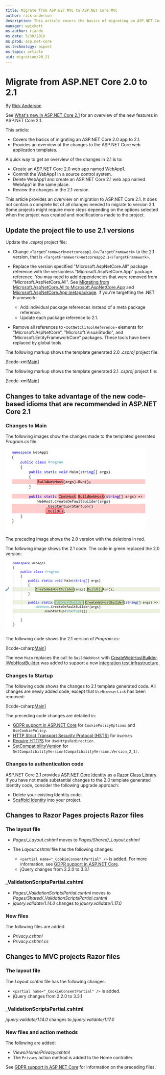 ```yaml
---
title: Migrate from ASP.NET MVC to ASP.NET Core MVC
author: rick-anderson
description: This article covers the basics of migrating an ASP.NET Core 2.0 app to 2.1.
manager: wpickett
ms.author: riande
ms.date: 5/30/2018
ms.prod: asp.net-core
ms.technology: aspnet
ms.topic: article
uid: migration/20_21
---
```

# Migrate from ASP.NET Core 2.0 to 2.1

By [Rick Anderson](https://twitter.com/RickAndMSFT)

See [What's new in ASP.NET Core 2.1](xref:aspnetcore-2.1) for an overview of the new features in ASP.NET Core 2.1.

This article:

* Covers the basics of migrating an ASP.NET Core 2.0 app to 2.1.
* Provides an overview of the changes to the ASP.NET Core web application templates.

A quick way to get an overview of the changes in 2.1 is to:

* Create an ASP.NET Core 2.0 web app named WebApp1.
* Commit the WebApp1 in a source control system.
* Delete WebApp1 and create an ASP.NET Core 2.1 web app named WebApp1 in the same place.
* Review the changes in the 2.1 version.

This article provides an overview on migration to  ASP.NET Core 2.1. It does not contain a complete list of all changes needed to migrate to version 2.1. Some projects might require more steps depending on the options selected when the project was created and modifications made to the project.

## Update the project file to use 2.1 versions

Update the *.csproj* project file:

* Change `<TargetFramework>netcoreapp2.0</TargetFramework>` to the 2.1 version, that is `<TargetFramework>netcoreapp2.1</TargetFramework>`.
* Replace the version specified "Microsoft.AspNetCore.All" package reference with the versionless "Microsoft.AspNetCore.App" package reference. You may need to add dependencies that were removed from "Microsoft.AspNetCore.All". See [Migrating from Microsoft.AspNetCore.All to Microsoft.AspNetCore.App](xref:fundamentals/metapackage#migrate) and [Microsoft.AspNetCore.App metapackage](xref:fundamentals/metapackage-app). If you're targetting the .NET Framework:

  * Add individual package references instead of a meta package reference.
  * Update each package reference to 2.1.
* Remove all references to `<DotNetCliToolReference>` elements for "Microsoft.AspNetCore", "Microsoft.VisualStudio", and "Microsoft.EntityFrameworkCore" packages. These tools have been replaced by global tools.

The following markup shows the template generated 2.0 *.csproj* project file:

[!code-xml[Main](20_21/sample/WebApp20.csproj)]

The following markup shows the template generated 2.1 *.csproj* project file:

[!code-xml[Main](20_21/sample/WebApp21.csproj)]

## Changes to take advantage of the new code-based idioms that are recommended in ASP.NET Core 2.1

### Changes to Main

The following images show the changes made to the templated generated *Program.cs* file.

![old version differences](20_21/_static/main20.png)

The preceding image shows the 2.0 version with the deletions in red.

The following image shows the 2.1 code. The code in green replaced the 2.0 version:

![new version differences](20_21/_static/main21.png)

The following code shows the 2.1 version of *Program.cs*:

[!code-csharp[Main](20_21/sample/Program.cs?name=snippet)]

The new `Main` replaces the call to `BuildWebHost` with [CreateWebHostBuilder](/dotnet/api/microsoft.aspnetcore.mvc.testing.webapplicationfactory-1.createwebhostbuilder). [IWebHostBuilder](/dotnet/api/microsoft.aspnetcore.hosting.iwebhostbuilder) was added to support a new [integration test infrastructure](xref:test/integration-tests).

### Changes to Startup

The following code shows the changes to 2.1 template generated code. All changes are newly added code, except that `UseBrowserLink` has been removed:

[!code-csharp[Main](20_21/sample/Startup.cs?highlight=3,4,21-26,30,42,45,47)]

The preceding code changes are detailed in:

* [GDPR support in ASP.NET Core](xref:security/gdpr) for `CookiePolicyOptions` and `UseCookiePolicy`.
* [HTTP Strict Transport Security Protocol (HSTS)](xref:security/enforcing-ssl#http-strict-transport-security-protocol-hsts) for `UseHsts`.
* [Require HTTPS](xref:security/enforcing-ssl#require-https) for `UseHttpsRedirection`.
* [SetCompatibilityVersion](xref:fundamentals/startup#setcompatibilityversion) for `SetCompatibilityVersion(CompatibilityVersion.Version_2_1)`.

### Changes to authentication code

ASP.NET Core 2.1 provides [ASP.NET Core Identity](xref:security/authentication/identity) as a [Razor Class Library](xref:mvc/razor-pages/ui-class). If you have not made substantial changes to the 2.0 template generated Identity code, consider the following upgrade approach:

* Delete your existing Identity code.
* [Scaffold Identity](xref:security/authentication/scaffold-identity) into your project.

## Changes to Razor Pages projects Razor files

### The layout file

* *Pages/_Layout.cshtml* moves to *Pages/Shared/_Layout.cshtml*
* The *Layout.cshtml* file has the following changes:

  * `<partial name="_CookieConsentPartial" />` is added. For more information, see [GDPR support in ASP.NET Core](xref:security/gdpr).
  * jQuery changes from 2.2.0 to 3.3.1

###  _ValidationScriptsPartial.cshtml

* *Pages/_ValidationScriptsPartial.cshtml* moves to  *Pages/Shared/_ValidationScriptsPartial.cshtml*
* *jquery.validate/1.14.0* changes to *jquery.validate/1.17.0*

### New files

The following files are added:

* *Privacy.cshtml*
* *Privacy.cshtml.cs*

## Changes to MVC projects Razor files

### The layout file

The *Layout.cshtml* file has the following changes:

* `<partial name="_CookieConsentPartial" />` is added.
* jQuery changes from 2.2.0 to 3.3.1

### _ValidationScriptsPartial.cshtml

*jquery.validate/1.14.0* changes to *jquery.validate/1.17.0*

### New files and action methods

The following are added:

* *Views/Home/Privacy.cshtml*
* The `Privacy` action method is added to the Home controller.

See [GDPR support in ASP.NET Core](xref:security/gdpr) for information on the preceding files.
